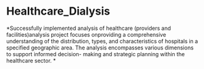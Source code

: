 # Healthcare_Dialysis
*Successfully implemented analysis of healthcare (providers and facilities)analysis project focuses onproviding a comprehensive understanding of the distribution, types, and characteristics of hospitals in a specified geographic area. The analysis encompasses various dimensions to support informed decision- making and strategic planning within the healthcare sector.
*
